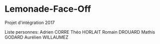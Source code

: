 ﻿# Lemonade-Face-Off
Projet d'intégration 2017


Liste personnes:
Adrien CORRE
Théo HORLAIT
Romain DROUARD
Mathis GODARD
Aurélien WILLAUMEZ